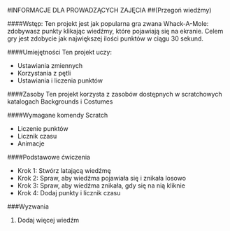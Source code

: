 #INFORMACJE DLA PROWADZĄCYCH ZAJĘCIA
##(Przegoń wiedźmy)

####Wstęp:
Ten projekt jest jak popularna gra zwana Whack-A-Mole: zdobywasz punkty klikając wiedźmy, które pojawiają się na ekranie. Celem gry jest zdobycie jak największej ilości punktów w ciągu 30 sekund.

####Umiejętności
Ten projekt uczy:
* Ustawiania zmiennych
* Korzystania z pętli
* Ustawiania i liczenia punktów

####Zasoby
Ten projekt korzysta z zasobów dostępnych w scratchowych katalogach Backgrounds i Costumes

####Wymagane komendy Scratch
* Liczenie punktów
* Licznik czasu 
* Animacje

####Podstawowe ćwiczenia
* Krok 1: Stwórz latającą wiedźmę
* Krok 2: Spraw, aby wiedźma pojawiała się i znikała losowo
* Krok 3: Spraw, aby wiedźma znikała, gdy się na nią kliknie
* Krok 4: Dodaj punkty i licznik czasu

###Wyzwania
1. Dodaj więcej wiedźm

